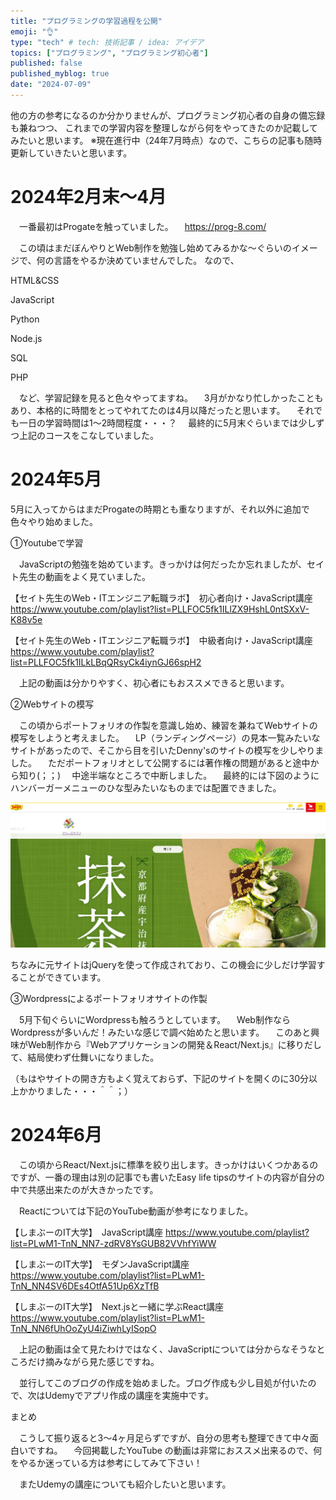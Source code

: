 ```yaml
---
title: "プログラミングの学習過程を公開"
emoji: "👌"
type: "tech" # tech: 技術記事 / idea: アイデア
topics: ["プログラミング", "プログラミング初心者"]
published: false
published_myblog: true
date: "2024-07-09"
---
```

他の方の参考になるのか分かりませんが、プログラミング初心者の自身の備忘録も兼ねつつ、
これまでの学習内容を整理しながら何をやってきたのか記載してみたいと思います。
※現在進行中（24年7月時点）なので、こちらの記事も随時更新していきたいと思います。

# 2024年2月末～4月

　一番最初はProgateを触っていました。
　https://prog-8.com/


　この頃はまだぼんやりとWeb制作を勉強し始めてみるかな～ぐらいのイメージで、何の言語をやるか決めていませんでした。
なので、

HTML&CSS

JavaScript

Python

Node.js

SQL

PHP

　など、学習記録を見ると色々やってますね。
　3月がかなり忙しかったこともあり、本格的に時間をとってやれてたのは4月以降だったと思います。
　それでも一日の学習時間は1～2時間程度・・・？
　最終的に5月末ぐらいまでは少しずつ上記のコースをこなしていました。

# 2024年5月

5月に入ってからはまだProgateの時期とも重なりますが、それ以外に追加で色々やり始めました。


①Youtubeで学習

　JavaScriptの勉強を始めています。きっかけは何だったか忘れましたが、セイト先生の動画をよく見ていました。

【セイト先生のWeb・ITエンジニア転職ラボ】　初心者向け・JavaScript講座
https://www.youtube.com/playlist?list=PLLFOC5fk1ILlZX9HshL0ntSXxV-K88v5e

【セイト先生のWeb・ITエンジニア転職ラボ】　中級者向け・JavaScript講座
https://www.youtube.com/playlist?list=PLLFOC5fk1ILkLBqQRsyCk4iynGJ66spH2

　上記の動画は分かりやすく、初心者にもおススメできると思います。

②Webサイトの模写

　この頃からポートフォリオの作製を意識し始め、練習を兼ねてWebサイトの模写をしようと考えました。
　LP（ランディングページ）の見本一覧みたいなサイトがあったので、そこから目を引いたDenny'sのサイトの模写を少しやりました。
　ただポートフォリオとして公開するには著作権の問題があると途中から知り(；；)
　中途半端なところで中断しました。
　最終的には下図のようにハンバーガーメニューのひな型みたいなものまでは配置できました。

![alt text](/images/63b4f4f0a32784/image-1.png)

ちなみに元サイトはjQueryを使って作成されており、この機会に少しだけ学習することができています。

③Wordpressによるポートフォリオサイトの作製

　5月下旬ぐらいにWordpressも触ろうとしています。
　Web制作ならWordpressが多いんだ！みたいな感じで調べ始めたと思います。
　このあと興味がWeb制作から『Webアプリケーションの開発＆React/Next.js』に移りだして、結局使わず仕舞いになりました。


（もはやサイトの開き方もよく覚えておらず、下記のサイトを開くのに30分以上かかりました・・・＾＾；）

# 2024年6月

　この頃からReact/Next.jsに標準を絞り出します。きっかけはいくつかあるのですが、一番の理由は別の記事でも書いたEasy life tipsのサイトの内容が自分の中で共感出来たのが大きかったです。

　Reactについては下記のYouTube動画が参考になりました。

【しまぶーのIT大学】　JavaScript講座
https://www.youtube.com/playlist?list=PLwM1-TnN_NN7-zdRV8YsGUB82VVhfYiWW

【しまぶーのIT大学】　モダンJavaScript講座
https://www.youtube.com/playlist?list=PLwM1-TnN_NN4SV6DEs4OtfA51Up6XzTfB

【しまぶーのIT大学】　Next.jsと一緒に学ぶReact講座
https://www.youtube.com/playlist?list=PLwM1-TnN_NN6fUhOoZyU4iZiwhLyISopO

　上記の動画は全て見たわけではなく、JavaScriptについては分からなそうなところだけ摘みながら見た感じですね。

　並行してこのブログの作成を始めました。ブログ作成も少し目処が付いたので、次はUdemyでアプリ作成の講座を実施中です。

まとめ

　こうして振り返ると3〜4ヶ月足らずですが、自分の思考も整理できて中々面白いですね。
　今回掲載したYouTube の動画は非常におススメ出来るので、何をやるか迷っている方は参考にしてみて下さい！

　またUdemyの講座についても紹介したいと思います。